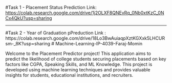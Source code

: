 #Task 1 - Placement Status Prediction Link: https://colab.research.google.com/drive/1j2OLXF8QNEvRq_0Nb0xtKzC_0NCx4QkU?usp=sharing
<hr>
#Task 2 - Year of Graduation pPreduction Link : https://colab.research.google.com/drive/18Lo3BwAuiaqpXztKGXxk5LHCURsm-_8K?usp=sharing
# Machine-Learning-IP-4039-Faraj-Momin

Welcome to the Placement Predictor project! This application aims to predict the likelihood of college students securing placements based on key factors like CGPA, Speaking Skills, and ML Knowledge. This project is developed using machine learning techniques and provides valuable insights for students, educational institutions, and recruiters.
